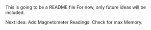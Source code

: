 This is going to be a README file
For now, only future ideas will be included.

Next idea:
  Add Magnetometer Readings.
  Check for max Memory.
